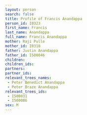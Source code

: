 ```yaml
---
layout: person
search: false
title: Profile of Francis Anandappa
person_id: I0323
first_name: Francis
last_name: Anandappa
full_name: Francis Anandappa
mother: Raji Pulle
mother_id: I0318
father: Justin Anandappa
father_id: I500046
children:
children_ids:
partners:
partner_ids:
relevant_trees_names:
 - Peter Benedict Anandappa
 - Peter Braze Anandappa
relevant_trees_ids:
 - I500031
 - I500086
sex: M
---
```


